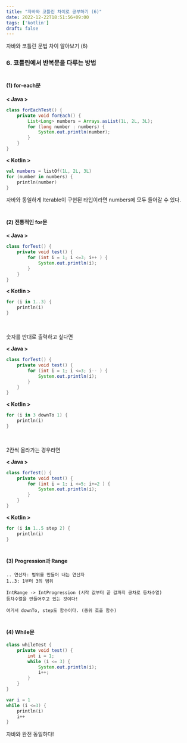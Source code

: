 ```yaml
---
title: "자바와 코틀린 차이로 공부하기 (6)"
date: 2022-12-22T18:51:56+09:00
tags: ['kotlin']
draft: false
---
```


자바와 코틀린 문법 차이 알아보기 (6)
<!--more--> 


### 6. 코틀린에서 반복문을 다루는 방법

#

#### (1) for-each문

**< Java >**

```java
class forEachTest() {
    private void forEach() {
        List<Long> numbers = Arrays.asList(1L, 2L, 3L);
        for (long number : numbers) {
            System.out.println(number);
        }   
    }
}
```

**< Kotlin >**

```kotlin
val numbers = listOf(1L, 2L, 3L)
for (number in numbers) {
    println(number)
}
```

자바와 동일하게 Iterable이 구현된 타입이라면 numbers에 모두 들어갈 수 있다.

#

#### (2) 전통적인 for문


**< Java >**

```java
class forTest() {
    private void test() {
        for (int i = 1; i <=3; i++ ) {
            System.out.println(i);
        }
    }
}
```

**< Kotlin >**

```kotlin
for (i in 1..3) {
    println(i)
}
```

<br>

숫자를 반대로 출력하고 싶다면

**< Java >**

```java
class forTest() {
    private void test() {
        for (int i = 1; i <=3; i-- ) {
            System.out.println(i);
        }
    }
}
```

**< Kotlin >**

```kotlin
for (i in 3 downTo 1) {
    println(i)
}
```

<br>

2칸씩 올라가는 경우라면

**< Java >**

```java
class forTest() {
    private void test() {
        for (int i = 1; i <=5; i+=2 ) {
            System.out.println(i);
        }
    }
}
```

**< Kotlin >**

```kotlin
for (i in 1..5 step 2) {
    println(i)
}
```

#

#### (3) Progression과 Range


```
.. 연산자: 범위를 만들어 내는 연산자
1..3: 1부터 3의 범위

IntRange -> IntProgression (시작 값부터 끝 값까지 공차로 등차수열)
등차수열을 만들어주고 있는 것이다!
```

```
여기서 downTo, step도 함수이다. (중위 호출 함수)
```

#

#### (4) While문

```java
class whileTest {
    private void test() {
        int i = 1;
        while (i <= 3) {
            System.out.println(i);
            i++;
        }
    }
}
```

```kotlin
var i = 1
while (i <=3) {
    println(i)
    i++
}
```

자바와 완전 동일하다!